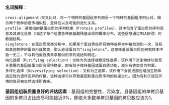 **名词解释**： 
```
cross-alignment:交叉比对，将一个物种的基因组序列和另一个物种的基因组序列比对，揭示两个物种的遗传相似性、差异性以及可能的进化关系。
profile：通常指的是蛋白质的序列档案（Protein profiles），其中包含了蛋白质的序列信息及其进化信息（描述了每个位置各种氨基酸残基出现的概率分布，这些信息通过MSA获得）的数据结构。
singletons：在蛋白质聚类分析中，如果某个蛋白质在所有物种或样本中被检测到一次，没有和其他物种的蛋白形成聚类，那么称该蛋白为“singletons”。这意味着该蛋白质在研究样本中独一无二，不与其他蛋白质共享相似的序列或结构特征。
纯化选择（Purifying selection）：也称为负选择或稳定性选择，该作用下对生物体功能至关重要的基因或蛋白质会保持稳定，即有助于维持基因或蛋白质功能，减少有害突变的积累。
多样化选择（Diversifying selection）：又称为正选择，该作用下会促进那些增加生物体适应性的遗传变异的传播，这种选择可以导致基因和蛋白质序列的快速进化，因为有利于适应环境的变异被自然选择所青睐。
```
**基因组组装质量良好的评估因素**：基因组的完整性、污染度。且基因组的单拷贝基因的多拷贝占比应尽可能接近0%，即绝大多数单拷贝基因的拷贝数应该为1。
